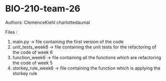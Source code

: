 # BIO-210-team-26

Authors:
ClemenceKiehl
charlottedaumal

Files : 

1) main.py -> file containing the first version of the code
2) unit_tests_week6 -> file containing the unit tests for the refactoring of the code of week 6
3) function_week6 -> file containing all the functions which are refactoring the code of week 5
4) storkey_rule_week6 -> file containing the function which is applying the storkey rule

